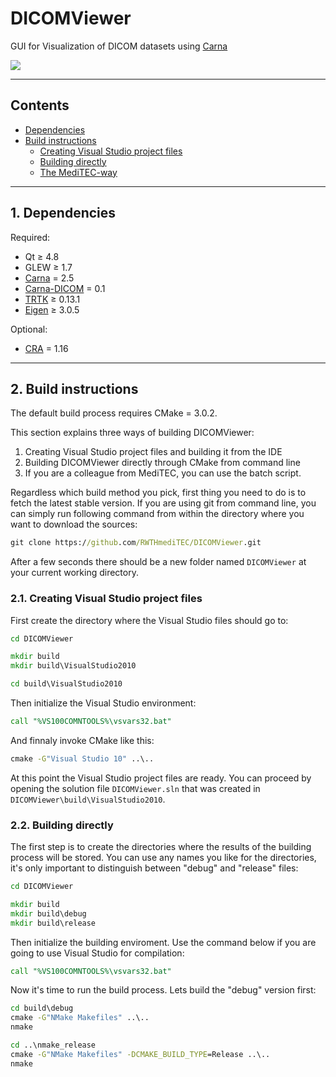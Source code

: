 DICOMViewer
===========

GUI for Visualization of DICOM datasets using
[Carna](https://github.com/RWTHmediTEC/Carna)

<img src="https://rwthmeditec.github.io/DICOMViewer/dicomviewer01.png">

---
## Contents

* [Dependencies](#1-dependencies)
* [Build instructions](#2-build-instructions)
	* [Creating Visual Studio project files](#21-creating-visual-studio-project-files)
	* [Building directly](#22-building-directly)
	* [The MediTEC-way](#24-the-meditec-way)
 
---
## 1. Dependencies

Required:

* Qt ≥ 4.8
* GLEW ≥ 1.7
* [Carna](https://github.com/RWTHmediTEC/Carna) = 2.5
* [Carna-DICOM](https://github.com/RWTHmediTEC/Carna-DICOM) = 0.1
* [TRTK](https://github.com/Haenisch/TRTK) ≥ 0.13.1
* [Eigen](http://eigen.tuxfamily.org/) ≥ 3.0.5

Optional:

* [CRA](https://github.com/RWTHmediTEC/CRA) = 1.16

---
## 2. Build instructions

The default build process requires CMake = 3.0.2.

This section explains three ways of building DICOMViewer:

1. Creating Visual Studio project files and building it from the IDE
2. Building DICOMViewer directly through CMake from command line
3. If you are a colleague from MediTEC, you can use the batch script.

Regardless which build method you pick,
first thing you need to do is to fetch the latest stable version.
If you are using git from command line,
you can simply run following command
from within the directory where you want to download the sources:

```bat
git clone https://github.com/RWTHmediTEC/DICOMViewer.git
```
    
After a few seconds there should be a new folder named `DICOMViewer`
at your current working directory.

### 2.1. Creating Visual Studio project files

First create the directory where the Visual Studio files should go to:

```bat
cd DICOMViewer

mkdir build
mkdir build\VisualStudio2010

cd build\VisualStudio2010
```
    
Then initialize the Visual Studio environment:

```bat
call "%VS100COMNTOOLS%\vsvars32.bat"
```
    
And finnaly invoke CMake like this:

```bat
cmake -G"Visual Studio 10" ..\..
```

At this point the Visual Studio project files are ready.
You can proceed by opening the solution file `DICOMViewer.sln`
that was created in `DICOMViewer\build\VisualStudio2010`.

### 2.2. Building directly

The first step is to create the directories
where the results of the building process will be stored.
You can use any names you like for the directories,
it's only important to distinguish between "debug" and "release" files:

```bat
cd DICOMViewer

mkdir build
mkdir build\debug
mkdir build\release
```

Then initialize the building enviroment.
Use the command below if you are going to use Visual Studio for compilation:

```bat
call "%VS100COMNTOOLS%\vsvars32.bat"
```
    
Now it's time to run the build process.
Lets build the "debug" version first:

```bat
cd build\debug
cmake -G"NMake Makefiles" ..\..
nmake

cd ..\nmake_release
cmake -G"NMake Makefiles" -DCMAKE_BUILD_TYPE=Release ..\..
nmake
```
